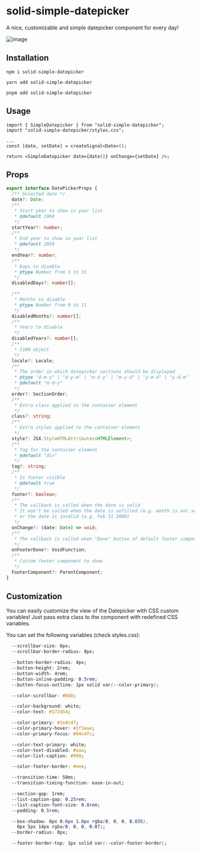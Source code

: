 # solid-simple-datepicker

A nice, customizable and simple datepicker component for every day!

![image](https://user-images.githubusercontent.com/13636224/232307456-140fb01e-5513-41e2-bbc3-ad9b14f6fcc8.png)

## Installation

`npm i solid-simple-datepicker`

`yarn add solid-simple-datepicker`

`pnpm add solid-simple-datepicker`

## Usage

```tsx
import { SimpleDatepicker } from "solid-simple-datepicker";
import "solid-simple-datepicker/styles.css";

...
const [date, setDate] = createSignal<Date>();

return <SimpleDatepicker date={date()} onChange={setDate} />;  
```

## Props

```ts
export interface DatePickerProps {
  /** Selected date */
  date?: Date;
  /**
   * Start year to show in year list
   * @default 1960
   */
  startYear?: number;
  /**
   * End year to show in year list
   * @default 2059
   */
  endYear?: number;
  /**
   * Days to disable
   * @type Number from 1 to 31
   */
  disabledDays?: number[];

  /**
   * Months to disable
   * @type Number from 0 to 11
   */
  disabledMonths?: number[];
  /**
   * Years to disable
   */
  disabledYears?: number[];
  /**
   * I18N object
   */
  locale?: Locale;
  /**
   * The order in which datepicker sections should be displayed
   * @type "d-m-y" | "d-y-m" | "m-d-y" | "m-y-d" | "y-m-d" | "y-d-m"
   * @default "m-d-y"
   */
  order?: SectionOrder;
  /**
   * Extra class applied to the container element
   */
  class?: string;
  /**
   * Extra styles applied to the container element
   */
  style?: JSX.StyleHTMLAttributes<HTMLElement>;
  /**
   * Tag for the container element
   * @default "div"
   */
  tag?: string;
  /**
   * Is footer visible
   * @default true
   */
  footer?: boolean;
  /**
   * The callback is called when the date is valid
   * It won't be called when the date is unfilled (e.g. month is not selected)
   * or the date is invalid (e.g. Feb 31 2000)
   */
  onChange?: (date: Date) => void;
  /**
   * The callback is called when "Done" button of default footer component is clicked
   */
  onFooterDone?: VoidFunction;
  /**
   * Custom footer component to show
   */
  FooterComponent?: ParentComponent;
}
```

## Customization

You can easily customize the view of the Datepicker with CSS custom variables! Just pass extra class to the component with redefined CSS variables.

You can set the following variables (check styles.css):

```css
  --scrollbar-size: 6px;
  --scrollbar-border-radius: 8px;

  --button-border-radius: 4px;
  --button-height: 2rem;
  --button-width: 4rem;
  --button-inline-padding: 0.5rem;
  --button-focus-outline: 1px solid var(--color-primary);

  --color-scrollbar: #888;

  --color-background: white;
  --color-text: #172454;

  --color-primary: #1e4cd7;
  --color-primary-hover: #1f3eae;
  --color-primary-focus: #94c4fc;

  --color-text-primary: white;
  --color-text-disabled: #aaa;
  --color-list-caption: #999;

  --color-footer-border: #eee;

  --transition-time: 50ms;
  --transition-timing-function: ease-in-out;

  --section-gap: 1rem;
  --list-caption-gap: 0.25rem;
  --list-caption-font-size: 0.8rem;
  --padding: 0.5rem;

  --box-shadow: 0px 0.6px 1.8px rgba(0, 0, 0, 0.035),
    0px 5px 14px rgba(0, 0, 0, 0.07);
  --border-radius: 8px;

  --footer-border-top: 1px solid var(--color-footer-border);
```

